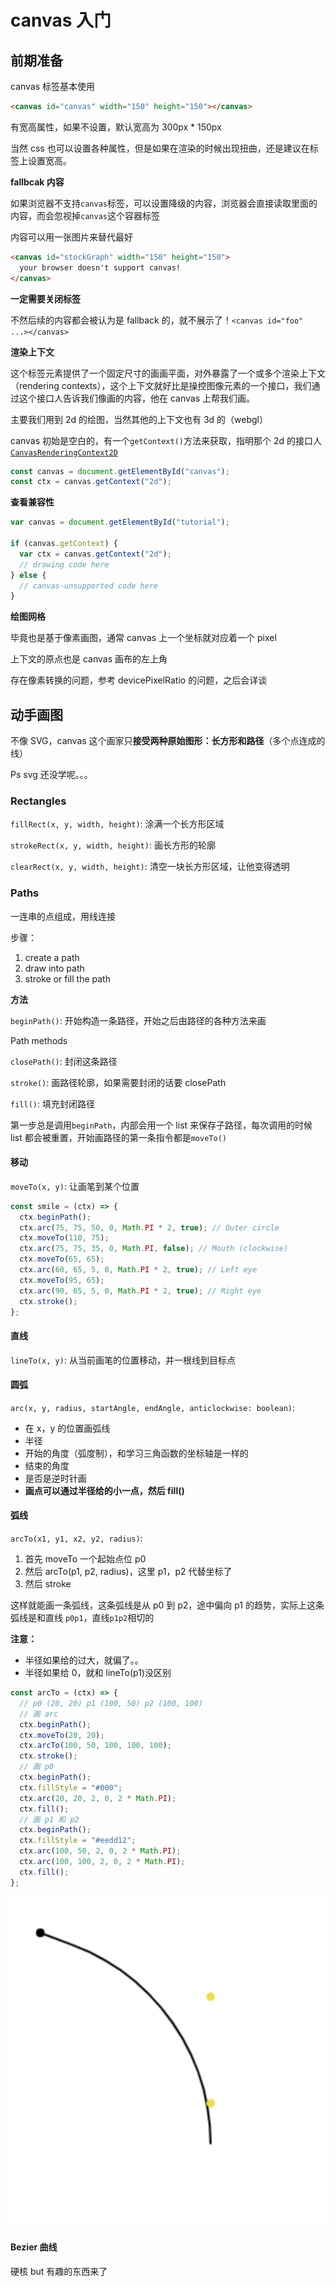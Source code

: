# canvas 入门

## 前期准备

canvas 标签基本使用

```html
<canvas id="canvas" width="150" height="150"></canvas>
```

有宽高属性，如果不设置，默认宽高为 300px \* 150px

当然 css 也可以设置各种属性，但是如果在渲染的时候出现扭曲，还是建议在标签上设置宽高。

**fallbcak 内容**

如果浏览器不支持`canvas`标签，可以设置降级的内容，浏览器会直接读取里面的内容，而会忽视掉`canvas`这个容器标签

内容可以用一张图片来替代最好

```html
<canvas id="stockGraph" width="150" height="150">
  your browser doesn't support canvas!
</canvas>
```

**一定需要关闭标签**

不然后续的内容都会被认为是 fallback 的，就不展示了！`<canvas id="foo" ...></canvas>`

**渲染上下文**

这个标签元素提供了一个固定尺寸的画画平面，对外暴露了一个或多个渲染上下文（rendering contexts），这个上下文就好比是操控图像元素的一个接口，我们通过这个接口人告诉我们像画的内容，他在 canvas 上帮我们画。

主要我们用到 2d 的绘图，当然其他的上下文也有 3d 的（webgl）

canvas 初始是空白的，有一个`getContext()`方法来获取，指明那个 2d 的接口人[`CanvasRenderingContext2D`](https://developer.mozilla.org/en-US/docs/Web/API/CanvasRenderingContext2D)

```js
const canvas = document.getElementById("canvas");
const ctx = canvas.getContext("2d");
```

**查看兼容性**

```js
var canvas = document.getElementById("tutorial");

if (canvas.getContext) {
  var ctx = canvas.getContext("2d");
  // drawing code here
} else {
  // canvas-unsupported code here
}
```

**绘图网格**

毕竟也是基于像素画图，通常 canvas 上一个坐标就对应着一个 pixel

上下文的原点也是 canvas 画布的左上角

存在像素转换的问题，参考 devicePixelRatio 的问题，之后会详谈

## 动手画图

不像 SVG，canvas 这个画家只**接受两种原始图形：长方形和路径**（多个点连成的线）

Ps svg 还没学呢。。。

### Rectangles

`fillRect(x, y, width, height)`: 涂满一个长方形区域

`strokeRect(x, y, width, height)`: 画长方形的轮廓

`clearRect(x, y, width, height)`: 清空一块长方形区域，让他变得透明

### Paths

一连串的点组成，用线连接

步骤：

1. create a path
2. draw into path
3. stroke or fill the path

**方法**

`beginPath()`: 开始构造一条路径，开始之后由路径的各种方法来画

Path methods

`closePath()`: 封闭这条路径

`stroke()`: 画路径轮廓，如果需要封闭的话要 closePath

`fill()`: 填充封闭路径

第一步总是调用`beginPath`，内部会用一个 list 来保存子路径，每次调用的时候 list 都会被重置，开始画路径的第一条指令都是`moveTo()`

#### 移动

`moveTo(x, y)`: 让画笔到某个位置

```js
const smile = (ctx) => {
  ctx.beginPath();
  ctx.arc(75, 75, 50, 0, Math.PI * 2, true); // Outer circle
  ctx.moveTo(110, 75);
  ctx.arc(75, 75, 35, 0, Math.PI, false); // Mouth (clockwise)
  ctx.moveTo(65, 65);
  ctx.arc(60, 65, 5, 0, Math.PI * 2, true); // Left eye
  ctx.moveTo(95, 65);
  ctx.arc(90, 65, 5, 0, Math.PI * 2, true); // Right eye
  ctx.stroke();
};
```

#### 直线

`lineTo(x, y)`: 从当前画笔的位置移动，并一根线到目标点

#### 圆弧

`arc(x, y, radius, startAngle, endAngle, anticlockwise: boolean)`:

- 在 x，y 的位置画弧线
- 半径
- 开始的角度（弧度制），和学习三角函数的坐标轴是一样的
- 结束的角度
- 是否是逆时针画
- **画点可以通过半径给的小一点，然后 fill()**

#### 弧线

`arcTo(x1, y1, x2, y2, radius)`:

1. 首先 moveTo 一个起始点位 p0
2. 然后 arcTo(p1, p2, radius)，这里 p1，p2 代替坐标了
3. 然后 stroke

这样就能画一条弧线，这条弧线是从 p0 到 p2，途中偏向 p1 的趋势，实际上这条弧线是和直线 `p0p1`，直线`p1p2`相切的

**注意：**

- 半径如果给的过大，就偏了。。
- 半径如果给 0，就和 lineTo(p1)没区别

```js
const arcTo = (ctx) => {
  // p0 (20, 20) p1 (100, 50) p2 (100, 100)
  // 画 arc
  ctx.beginPath();
  ctx.moveTo(20, 20);
  ctx.arcTo(100, 50, 100, 100, 100);
  ctx.stroke();
  // 画 p0
  ctx.beginPath();
  ctx.fillStyle = "#000";
  ctx.arc(20, 20, 2, 0, 2 * Math.PI);
  ctx.fill();
  // 画 p1 和 p2
  ctx.beginPath();
  ctx.fillStyle = "#eedd12";
  ctx.arc(100, 50, 2, 0, 2 * Math.PI);
  ctx.arc(100, 100, 2, 0, 2 * Math.PI);
  ctx.fill();
};
```

![image-20200705224826667](./_imgs/canvas_intro.assets/image-20200705224826667.png)

#### Bezier 曲线

硬核 but 有趣的东西来了
